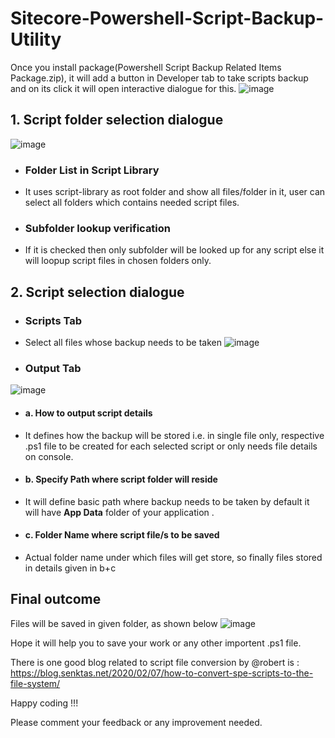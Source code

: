 # Sitecore-Powershell-Script-Backup-Utility

Once you install package(Powershell Script Backup Related Items Package.zip), it will add a button in Developer tab to take scripts backup and on its click it will open interactive dialogue for this.
![image](https://user-images.githubusercontent.com/63503137/163937336-ccc72084-f51a-48a8-b212-df7ffa817545.png)

## 1. Script folder selection dialogue
![image](https://user-images.githubusercontent.com/63503137/163938561-fde6a455-820d-496a-a630-2ddcec07a339.png)
 - ### Folder List in Script Library
 - It uses script-library as root folder and show all files/folder in it, user can select all folders which contains needed script files. 
 - ### Subfolder lookup verification		
 - If it is checked then only subfolder will be looked up for any script else it will loopup script files in chosen folders only.

## 2. Script selection dialogue
 - ### Scripts Tab
 - Select all files whose backup needs to be taken
  ![image](https://user-images.githubusercontent.com/63503137/163939189-cf9b16ec-f4bd-4294-b88c-1d6468a4ff7e.png)

 - ### Output Tab
  ![image](https://user-images.githubusercontent.com/63503137/163939552-d200e21b-c362-479f-9e20-1869231944d6.png)
  - #### a. How to output script details
  - It defines how the backup will be stored i.e. in single file only, respective .ps1 file to be created for each selected script or only needs file details on console.   
  - #### b. Specify Path where script folder will reside
  - It will define basic path where backup needs to be taken by default it will have **App Data** folder of your application .
  - #### c. Folder Name where script file/s to be saved
  - Actual folder name under which files will get store, so finally files stored in details given in b+c

## Final outcome
Files will be saved in given folder, as shown below
![image](https://user-images.githubusercontent.com/63503137/163940377-4fe6345c-11b9-4d14-9104-ee49eb3e2729.png)


Hope it will help you to save your work or any other importent .ps1 file.

There is one good blog related to script file conversion by @robert is : https://blog.senktas.net/2020/02/07/how-to-convert-spe-scripts-to-the-file-system/

Happy coding !!!

Please comment your feedback or any improvement needed.



